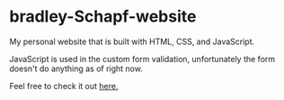 # bradley-Schapf-website
My personal website that is built with HTML, CSS, and JavaScript.

JavaScript is used in the custom form validation, unfortunately the form doesn't do anything as of right now. 

Feel free to check it out <a href = "bradleyschapf.github.io">here.</a>
